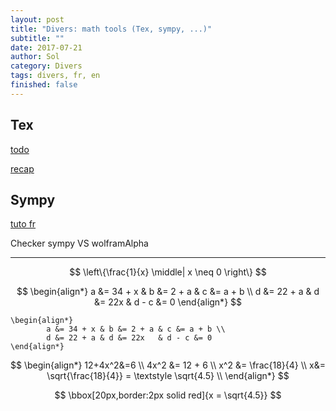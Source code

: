 ```yaml
---
layout: post
title: "Divers: math tools (Tex, sympy, ...)"
subtitle: ""
date: 2017-07-21
author: Sol
category: Divers
tags: divers, fr, en
finished: false
---
```


## Tex

[todo](https://zestedesavoir.com/tutoriels/409/outils-pour-lecriture-des-mathematiques-en-latex/rappels-et-premiere-regles/#1-le-mode-mathematique)

[recap](https://zestedesavoir.com/tutoriels/244/comment-rediger-des-maths-sur-zeste-de-savoir/)

## Sympy

[tuto fr](http://www.slabbe.org/Enseignements/MATH2010/notesdecours/)  

Checker sympy VS wolframAlpha

-----
$$
\left\{\frac{1}{x} \middle| x \neq 0 \right\}
$$

$$
\begin{align*}
        a &= 34 + x & b &= 2 + a & c &= a + b \\
        d &= 22 + a & d &= 22x   & d - c &= 0
\end{align*}
$$

```
\begin{align*}
        a &= 34 + x & b &= 2 + a & c &= a + b \\
        d &= 22 + a & d &= 22x   & d - c &= 0
\end{align*}
```


$$
\begin{align*}
	12+4x^2&=6 \\
	4x^2 &= 12 + 6 \\
	x^2 &= \frac{18}{4} \\
	x&= \sqrt{\frac{18}{4}} = \textstyle \sqrt{4.5} \\
\end{align*}
$$

$$
\bbox[20px,border:2px solid red]{x = \sqrt{4.5}}
$$

